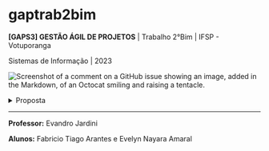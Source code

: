 # gaptrab2bim
**[GAPS3] GESTÃO ÁGIL DE PROJETOS** | Trabalho 2°Bim  | IFSP - Votuporanga

Sistemas de Informação | 2023

![Screenshot of a comment on a GitHub issue showing an image, added in the Markdown, of an Octocat smiling and raising a tentacle.](https://myoctocat.com/assets/images/base-octocat.svg)

<details>
<summary>Proposta</summary>
<br>
Sistema Simples para manipulação de registros em Matriz 
  
```
CRUD: Create, Read, Update, Delete 
```

*<h2>Entidades</h2>* 
   - [X] CLIENTE
   - [ ] PRODUTO
   - [ ] COMPRA 

</details>

<hr>

**Professor:** Evandro Jardini 

**Alunos:** Fabricio Tiago Arantes e Evelyn Nayara Amaral
